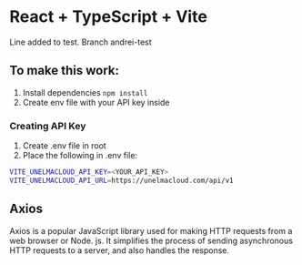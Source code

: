 # React + TypeScript + Vite

Line added to test. Branch andrei-test

## To make this work:

1. Install dependencies `npm install`
2. Create env file with your API key inside

### Creating API Key

1. Create .env file in root
2. Place the following in .env file:

```zsh
VITE_UNELMACLOUD_API_KEY=<YOUR_API_KEY>
VITE_UNELMACLOUD_API_URL=https://unelmacloud.com/api/v1
```

## Axios

Axios is a popular JavaScript library used for making HTTP requests from a web browser or Node. js. It simplifies the process of sending asynchronous HTTP requests to a server, and also handles the response.
